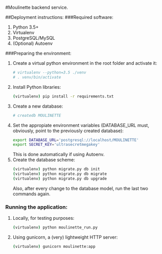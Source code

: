 #Moulinette backend service.

##Deployment instructions:
###Required software:
1. Python 3.5+
2. Virtualenv
3. PostgreSQL/MySQL
4. (Optional) Autoenv

###Preparing the environment:
1. Create a virtual python environment in the root folder and activate it:
    ```bash
    # virtualenv --python=3.5 ./venv
    # . venv/bin/activate
    ```
2. Install Python libraries:
    ```bash
    (virtualenv) pip install -r requirements.txt
    ```
3. Create a new database:
    ```bash
    # createdb MOULINETTE
    ```
4. Set the appropiate environment variables (DATABASE_URL must, obviously, 
point to the previously created database):
    ```bash
    export DATABASE_URL='postgresql://localhost/MOULINETTE'
    export SECRET_KEY='ultrasecretmegakey'
    ```
    This is done automatically if using Autoenv.
5. Create the database scheme:
    ```bash
    (virtualenv) python migrate.py db init
    (virtualenv) python migrate.py db migrate
    (virtualenv) python migrate.py db upgrade
    ```
    Also, after every change to the database model, run the last two commands 
    again.

### Running the application:
1. Locally, for testing purposes:
    ```bash
    (virtualenv) python moulinette_run.py
    ```
2. Using gunicorn, a (very) lightweight HTTP server:
    ```bash
    (virtualenv) gunicorn moulinette:app
    ```

